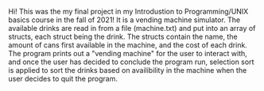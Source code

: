 Hi! This was the my final project in my Introdustion to Programming/UNIX basics course in the fall of 2021! It is a vending machine simulator. 
The available drinks are read in from a file (machine.txt) and put into an array of structs, each struct being the drink. The structs contain the name,
the amount of cans first available in the machine, and the cost of each drink. The program prints out a "vending machine" for the user to interact with, 
and once the user has decided to conclude the program run, selection sort is applied to sort the drinks based on availibility in the machine when the user
decides to quit the program. 
